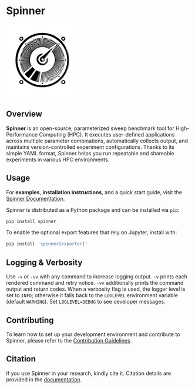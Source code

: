 # Spinner

<img src="spinner.png" alt="drawing" width="200"/>

## Overview

**Spinner** is an open-source, parameterized sweep benchmark tool for High-Performance Computing (HPC). It executes user-defined applications across multiple parameter combinations, automatically collects output, and maintains version-controlled experiment configurations. Thanks to its simple YAML format, Spinner helps you run repeatable and shareable experiments in various HPC environments.

## Usage

For **examples**, **installation instructions**, and a quick start guide, visit the [Spinner Documentation](https://lsc-unicamp.github.io/spinner/).

Spinner is distributed as a Python package and can be installed via `pip`:

```bash
pip install spinner
```

To enable the optional export features that rely on Jupyter, install with:

```bash
pip install 'spinner[exporter]'
```

## Logging & Verbosity

Use `-v` or `-vv` with any command to increase logging output. `-v` prints each
rendered command and retry notice. `-vv` additionally prints the command output
and return codes. When a verbosity flag is used, the logger level is set to
`INFO`; otherwise it falls back to the `LOGLEVEL` environment variable (default
`WARNING`). Set `LOGLEVEL=DEBUG` to see developer messages.

## Contributing

To learn how to set up your development environment and contribute to Spinner, please refer to the [Contribution Guidelines](docs/contribute.md).

## Citation

If you use Spinner in your research, kindly cite it. Citation details are provided in the [documentation](https://lsc-unicamp.github.io/spinner#citation).
